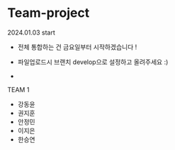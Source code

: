 # Team-project

2024.01.03 start

* 전체 통합하는 건 금요일부터 시작하겠습니다 !
* 파일업로드시 브랜치 develop으로 설정하고 올려주세요 :)

* 
TEAM 1

- 강동윤
- 권지훈
- 안정민
- 이지은
- 한승연


